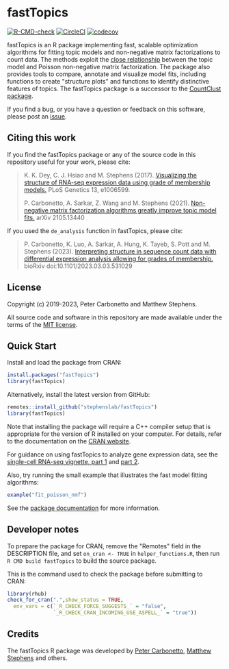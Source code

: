 # fastTopics

[![R-CMD-check](https://github.com/stephenslab/fastTopics/workflows/R-CMD-check/badge.svg)](https://github.com/stephenslab/fastTopics/actions)
[![CircleCI](https://dl.circleci.com/status-badge/img/gh/stephenslab/fastTopics/tree/master.svg?style=svg)](https://dl.circleci.com/status-badge/redirect/gh/stephenslab/fastTopics/tree/master)
[![codecov](https://codecov.io/gh/stephenslab/fastTopics/branch/master/graph/badge.svg)](https://app.codecov.io/gh/stephenslab/fastTopics)

fastTopics is an R package implementing fast, scalable optimization
algorithms for fitting topic models and non-negative matrix 
factorizations to count data. The methods exploit the
[close relationship][vignette-close-relationship] between the topic
model and Poisson non-negative matrix factorization. The package also
provides tools to compare, annotate and visualize model fits,
including functions to create "structure plots" and functions to
identify distinctive features of topics. The fastTopics package is a
successor to the [CountClust package][countclust].

If you find a bug, or you have a question or feedback on this software,
please post an [issue][issues].

## Citing this work

If you find the fastTopics package or any of the source code in this
repository useful for your work, please cite:

> K. K. Dey, C. J. Hsiao and M. Stephens (2017). [Visualizing the
> structure of RNA-seq expression data using grade of membership 
> models.][countclust-paper] PLoS Genetics 13, e1006599.
>
> P. Carbonetto, A. Sarkar, Z. Wang and M. Stephens (2021).
> [Non-negative matrix factorization algorithms greatly improve topic
> model fits.][fasttopics-paper] arXiv 2105.13440

If you used the `de_analysis` function in fastTopics, please cite:

> P. Carbonetto, K. Luo, A. Sarkar, A. Hung, K. Tayeb, S. Pott and
> M. Stephens (2023). [Interpreting structure in sequence count data
> with differential expression analysis allowing for grades of
> membership.][singlecell-topics-paper]
> bioRxiv doi:10.1101/2023.03.03.531029

## License

Copyright (c) 2019-2023, Peter Carbonetto and Matthew Stephens.

All source code and software in this repository are made available
under the terms of the [MIT license][mit-license].

## Quick Start

Install and load the package from CRAN:

```R
install.packages("fastTopics")
library(fastTopics)
```

Alternatively, install the latest version from GitHub:

```R
remotes::install_github("stephenslab/fastTopics")
library(fastTopics)
```

Note that installing the package will require a C++ compiler setup
that is appropriate for the version of R installed on your
computer. For details, refer to the documentation on the
[CRAN website][cran].

For guidance on using fastTopics to analyze gene expression data, see
the [single-cell RNA-seq vignette, part 1][vignette-scrnaseq-1] and
[part 2][vignette-scrnaseq-2].

Also, try running the small example that illustrates the fast model
fitting algorithms:

```R
example("fit_poisson_nmf")
```

See the [package documentation][pkgdown] for more information.

## Developer notes

To prepare the package for CRAN, remove the "Remotes" field in the
DESCRIPTION file, and set `on_cran <- TRUE` in `helper_functions.R`,
then run `R CMD build fastTopics` to build the source package.

This is the command used to check the package before submitting to
CRAN:

```r
library(rhub)
check_for_cran(".",show_status = TRUE,
  env_vars = c(`_R_CHECK_FORCE_SUGGESTS_` = "false",
               `_R_CHECK_CRAN_INCOMING_USE_ASPELL_` = "true"))
```

## Credits

The fastTopics R package was developed by [Peter Carbonetto][peter],
[Matthew Stephens][matthew] and others.

[fasttopics]:  https://github.com/stephenslab/fastTopics
[mit-license]: https://opensource.org/licenses/mit-license.html
[issues]: https://github.com/stephenslab/fastTopics/issues
[peter]: https://pcarbo.github.io
[kevin]: https://github.com/kevinlkx
[matthew]: http://stephenslab.uchicago.edu
[uchicago]: https://www.uchicago.edu
[cran]: https://cran.r-project.org
[countclust]: https://github.com/kkdey/CountClust
[countclust-paper]: https://doi.org/10.1371/journal.pgen.1006599
[fasttopics-paper]: https://arxiv.org/abs/2105.13440
[singlecell-topics-paper]: https://doi.org/10.1101/2023.03.03.531029 
[pkgdown]: https://stephenslab.github.io/fastTopics/
[vignette-close-relationship]: https://stephenslab.github.io/fastTopics/articles/relationship.html
[vignette-scrnaseq-1]: https://stephenslab.github.io/fastTopics/articles/single_cell_rnaseq_basic.html
[vignette-scrnaseq-2]: https://stephenslab.github.io/fastTopics/articles/single_cell_rnaseq_practical.html
